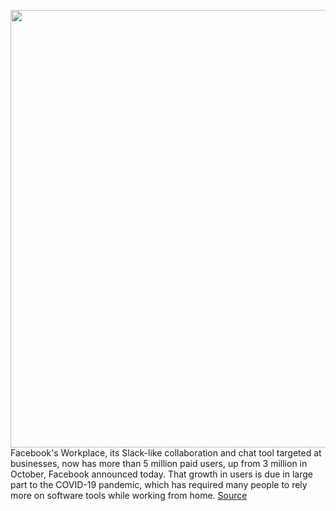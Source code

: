 <img src='https://cdn.vox-cdn.com/thumbor/H3XdrIo7pDWpniZHRm9E72rj3SM=/0x0:2040x1360/1200x800/filters:focal(857x517:1183x843)/cdn.vox-cdn.com/uploads/chorus_image/image/66827790/acastro_180522_facebook_0002.0.jpg' width='700px' /><br/>
Facebook's Workplace, its Slack-like collaboration and chat tool targeted at businesses, now has more than 5 million paid users, up from 3 million in October, Facebook announced today. That growth in users is due in large part to the COVID-19 pandemic, which has required many people to rely more on software tools while working from home.
<a href='https://www.theverge.com/2020/5/21/21266481/facebook-workplace-paid-users-rooms-portal-tv-live-video-conferencing'> Source <a/>